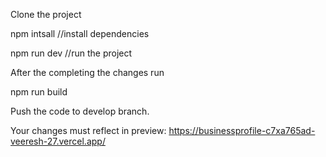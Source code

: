 Clone the project

npm intsall //install dependencies

npm run dev //run the project

After the completing the changes run

npm run build

Push the code to develop branch.

Your changes must reflect in preview: https://businessprofile-c7xa765ad-veeresh-27.vercel.app/
